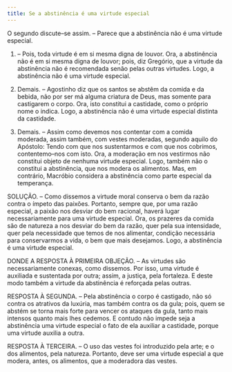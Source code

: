 ```yaml
---
title: Se a abstinência é uma virtude especial
---
```


O segundo discute–se assim. – Parece que a abstinência não é uma virtude especial.  

1. – Pois, toda virtude é em si mesma digna de louvor. Ora, a abstinência não é em si mesma digna de louvor; pois, diz Gregório, que a virtude da abstinência não é recomendada senão pelas outras virtudes. Logo, a abstinência não é uma virtude especial.  

2. Demais. – Agostinho diz que os santos se abstêm da comida e da bebida, não por ser má alguma criatura de Deus, mas somente para castigarem o corpo. Ora, isto constitui a castidade, como o próprio nome o indica. Logo, a abstinência não é uma virtude especial distinta da castidade.  

3. Demais. – Assim como devemos nos contentar com a comida moderada, assim também, com vestes moderadas, segundo aquilo do Apóstolo: Tendo com que nos sustentarmos e com que nos cobrimos, contentemo–nos com isto. Ora, a moderação em nos vestirmos não constitui objeto de nenhuma virtude especial. Logo, também não o constitui a abstinência, que nos modera os alimentos.  Mas, em contrário, Macróbio considera a abstinência como parte especial da temperança.  

SOLUÇÃO. – Como dissemos a virtude moral conserva o bem da razão contra o ímpeto das paixões. Portanto, sempre que, por uma razão especial, a paixão nos desviar do bem racional, haverá lugar necessariamente para uma virtude especial. Ora, os prazeres da comida são de natureza a nos desviar do bem da razão, quer pela sua intensidade, quer pela necessidade que temos de nos alimentar, condição necessária para conservarmos a vida, o bem que mais desejamos. Logo, a abstinência é uma virtude especial. 

DONDE A RESPOSTA À PRIMEIRA OBJEÇÃO. – As virtudes são necessariamente conexas, como dissemos. Por isso, uma virtude é auxiliada e sustentada por outra; assim, a justiça, pela fortaleza. E deste modo também a virtude da abstinência é reforçada pelas outras.  

RESPOSTA À SEGUNDA. – Pela abstinência o corpo é castigado, não só contra os atrativos da luxúria, mas também contra os da gula; pois, quem se abstém se torna mais forte para vencer os ataques da gula, tanto mais intensos quanto mais lhes cedemos. E contudo não impede seja a abstinência uma virtude especial o fato de ela auxiliar a castidade, porque uma virtude auxilia a outra.  

RESPOSTA À TERCEIRA. – O uso das vestes foi introduzido pela arte; e o dos alimentos, pela natureza. Portanto, deve ser uma virtude especial a que modera, antes, os alimentos, que a moderadora das vestes.